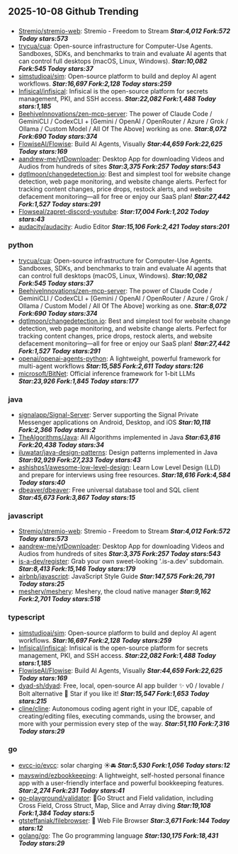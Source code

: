 ## 2025-10-08 Github Trending

### 
* [Stremio/stremio-web](https://github.com/Stremio/stremio-web): Stremio - Freedom to Stream ***Star:4,012 Fork:572 Today stars:573***
* [trycua/cua](https://github.com/trycua/cua): Open-source infrastructure for Computer-Use Agents. Sandboxes, SDKs, and benchmarks to train and evaluate AI agents that can control full desktops (macOS, Linux, Windows). ***Star:10,082 Fork:545 Today stars:37***
* [simstudioai/sim](https://github.com/simstudioai/sim): Open-source platform to build and deploy AI agent workflows. ***Star:16,697 Fork:2,128 Today stars:259***
* [Infisical/infisical](https://github.com/Infisical/infisical): Infisical is the open-source platform for secrets management, PKI, and SSH access. ***Star:22,082 Fork:1,488 Today stars:1,185***
* [BeehiveInnovations/zen-mcp-server](https://github.com/BeehiveInnovations/zen-mcp-server): The power of Claude Code / GeminiCLI / CodexCLI + [Gemini / OpenAI / OpenRouter / Azure / Grok / Ollama / Custom Model / All Of The Above] working as one. ***Star:8,072 Fork:690 Today stars:374***
* [FlowiseAI/Flowise](https://github.com/FlowiseAI/Flowise): Build AI Agents, Visually ***Star:44,659 Fork:22,625 Today stars:169***
* [aandrew-me/ytDownloader](https://github.com/aandrew-me/ytDownloader): Desktop App for downloading Videos and Audios from hundreds of sites ***Star:3,375 Fork:257 Today stars:543***
* [dgtlmoon/changedetection.io](https://github.com/dgtlmoon/changedetection.io): Best and simplest tool for website change detection, web page monitoring, and website change alerts. Perfect for tracking content changes, price drops, restock alerts, and website defacement monitoring—all for free or enjoy our SaaS plan! ***Star:27,442 Fork:1,527 Today stars:291***
* [Flowseal/zapret-discord-youtube](https://github.com/Flowseal/zapret-discord-youtube):  ***Star:17,004 Fork:1,202 Today stars:43***
* [audacity/audacity](https://github.com/audacity/audacity): Audio Editor ***Star:15,106 Fork:2,421 Today stars:201***

### python
* [trycua/cua](https://github.com/trycua/cua): Open-source infrastructure for Computer-Use Agents. Sandboxes, SDKs, and benchmarks to train and evaluate AI agents that can control full desktops (macOS, Linux, Windows). ***Star:10,082 Fork:545 Today stars:37***
* [BeehiveInnovations/zen-mcp-server](https://github.com/BeehiveInnovations/zen-mcp-server): The power of Claude Code / GeminiCLI / CodexCLI + [Gemini / OpenAI / OpenRouter / Azure / Grok / Ollama / Custom Model / All Of The Above] working as one. ***Star:8,072 Fork:690 Today stars:374***
* [dgtlmoon/changedetection.io](https://github.com/dgtlmoon/changedetection.io): Best and simplest tool for website change detection, web page monitoring, and website change alerts. Perfect for tracking content changes, price drops, restock alerts, and website defacement monitoring—all for free or enjoy our SaaS plan! ***Star:27,442 Fork:1,527 Today stars:291***
* [openai/openai-agents-python](https://github.com/openai/openai-agents-python): A lightweight, powerful framework for multi-agent workflows ***Star:15,585 Fork:2,611 Today stars:126***
* [microsoft/BitNet](https://github.com/microsoft/BitNet): Official inference framework for 1-bit LLMs ***Star:23,926 Fork:1,845 Today stars:177***

### java
* [signalapp/Signal-Server](https://github.com/signalapp/Signal-Server): Server supporting the Signal Private Messenger applications on Android, Desktop, and iOS ***Star:10,118 Fork:2,366 Today stars:2***
* [TheAlgorithms/Java](https://github.com/TheAlgorithms/Java): All Algorithms implemented in Java ***Star:63,816 Fork:20,438 Today stars:34***
* [iluwatar/java-design-patterns](https://github.com/iluwatar/java-design-patterns): Design patterns implemented in Java ***Star:92,929 Fork:27,233 Today stars:43***
* [ashishps1/awesome-low-level-design](https://github.com/ashishps1/awesome-low-level-design): Learn Low Level Design (LLD) and prepare for interviews using free resources. ***Star:18,616 Fork:4,584 Today stars:40***
* [dbeaver/dbeaver](https://github.com/dbeaver/dbeaver): Free universal database tool and SQL client ***Star:45,673 Fork:3,867 Today stars:15***

### javascript
* [Stremio/stremio-web](https://github.com/Stremio/stremio-web): Stremio - Freedom to Stream ***Star:4,012 Fork:572 Today stars:573***
* [aandrew-me/ytDownloader](https://github.com/aandrew-me/ytDownloader): Desktop App for downloading Videos and Audios from hundreds of sites ***Star:3,375 Fork:257 Today stars:543***
* [is-a-dev/register](https://github.com/is-a-dev/register): Grab your own sweet-looking '.is-a.dev' subdomain. ***Star:8,413 Fork:15,146 Today stars:179***
* [airbnb/javascript](https://github.com/airbnb/javascript): JavaScript Style Guide ***Star:147,575 Fork:26,791 Today stars:25***
* [meshery/meshery](https://github.com/meshery/meshery): Meshery, the cloud native manager ***Star:9,162 Fork:2,701 Today stars:518***

### typescript
* [simstudioai/sim](https://github.com/simstudioai/sim): Open-source platform to build and deploy AI agent workflows. ***Star:16,697 Fork:2,128 Today stars:259***
* [Infisical/infisical](https://github.com/Infisical/infisical): Infisical is the open-source platform for secrets management, PKI, and SSH access. ***Star:22,082 Fork:1,488 Today stars:1,185***
* [FlowiseAI/Flowise](https://github.com/FlowiseAI/Flowise): Build AI Agents, Visually ***Star:44,659 Fork:22,625 Today stars:169***
* [dyad-sh/dyad](https://github.com/dyad-sh/dyad): Free, local, open-source AI app builder ✨ v0 / lovable / Bolt alternative 🌟 Star if you like it! ***Star:15,547 Fork:1,653 Today stars:215***
* [cline/cline](https://github.com/cline/cline): Autonomous coding agent right in your IDE, capable of creating/editing files, executing commands, using the browser, and more with your permission every step of the way. ***Star:51,110 Fork:7,316 Today stars:29***

### go
* [evcc-io/evcc](https://github.com/evcc-io/evcc): solar charging ☀️🚘 ***Star:5,530 Fork:1,056 Today stars:12***
* [mayswind/ezbookkeeping](https://github.com/mayswind/ezbookkeeping): A lightweight, self-hosted personal finance app with a user-friendly interface and powerful bookkeeping features. ***Star:2,274 Fork:231 Today stars:41***
* [go-playground/validator](https://github.com/go-playground/validator): 💯Go Struct and Field validation, including Cross Field, Cross Struct, Map, Slice and Array diving ***Star:19,108 Fork:1,384 Today stars:5***
* [gtsteffaniak/filebrowser](https://github.com/gtsteffaniak/filebrowser): 📂 Web File Browser ***Star:3,671 Fork:144 Today stars:12***
* [golang/go](https://github.com/golang/go): The Go programming language ***Star:130,175 Fork:18,431 Today stars:29***
